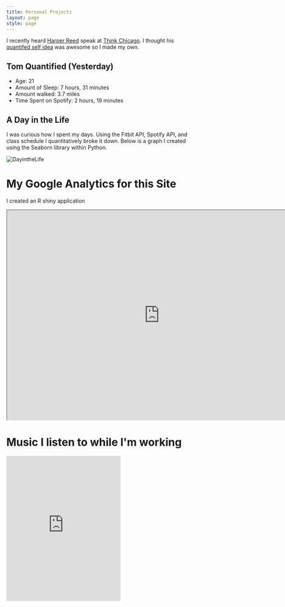 ```yaml
---
title: Personal Projects
layout: page
style: page
---
```



I recently heard [Harper Reed](https://en.wikipedia.org/wiki/Harper_Reed) speak at [Think Chicago](http://www.thinkchicago.net). I thought his [quantifed self idea](http://harperreed.com/#/) was awesome so I made my own. 

## Tom Quantified (Yesterday)
* Age: 21
* Amount of Sleep: 7 hours, 31 minutes
* Amount walked: 3.7 miles 
* Time Spent on Spotify: 2 hours, 19 minutes


## A Day in the Life

 I was curious how I spent my days. Using the Fitbit API, Spotify API, and class schedule I quantitatively broke it down. Below is a graph I created using the Seaborn library within Python.  

<img src="../../public/img/Unknown.png" alt="DayintheLife" >

<!-- # Google Analytics
```html
<body>
  <div id="chart_div">
    <script type="text/javascript" src="https://www.google.com/jsapi"></script>
    <script type="text/javascript">

      // Load the Visualization API and the piechart package.
      google.load('visualization', '1.0', {'packages':['corechart']});

      // Set a callback to run when the Google Visualization API is loaded.
      google.setOnLoadCallback(drawChart);

      // Callback that creates and populates a data table,
      // instantiates the pie chart, passes in the data and
      // draws it.
      function drawChart() {

        // Create the data table.
        var data = new google.visualization.DataTable();
        data.addColumn('string', 'User Type');
        data.addColumn('number', 'Sessions');
        data.addRows([
          ['New Visitor', 369],
          ['Returning Visitor', 64]
        ]);

        // Set chart options
        var options = {'title':'How Many People Have Seen My Site?',
                       'width':400,
                       'height':300};

        // Instantiate and draw our chart, passing in some options.
        var chart = new google.visualization.PieChart(document.getElementById('chart_div'));
        chart.draw(data, options);
      }
    </script>
</div>
</body>
``` -->

# My Google Analytics for this Site

I created an R shiny application

<iframe src="https://tzidar.shinyapps.io/Toms_Google_Analytics/" width="800" height="550"></iframe>


# Music I listen to while I'm working

<div class="row" id="spotify"> 
	<p>
<iframe src="https://embed.spotify.com/?uri=spotify:track:2mP19NOAs1eNi9o6K8ngwt" 
width="300" height="380" frameborder="0" allowtransparency="true"></iframe>
	</p>
</div>